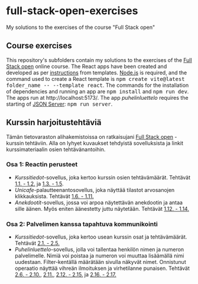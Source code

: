 # full-stack-open-exercises
My solutions to the exercises of the course "Full Stack open"

## Course exercises
This repository's subfolders contain my solutions to the exercises of the [Full Stack open](https://fullstackopen.com/) online course.
The React apps have been created and developed as per [instructions](https://fullstackopen.com/osa1/reactin_alkeet) from templates.
[Node.js](https://nodejs.org/) is required, and the command used to create a React template is <kbd>npm create vite@latest folder_name -- --template react</kbd>.
The commands for the installation of dependencies and running an app are <kbd>npm install</kbd> and <kbd>npm run dev</kbd>.
The apps run at http://localhost:5173/.
The app _puhelinluettelo_ requires the starting of [JSON Server](https://github.com/typicode/json-server): <kbd> npm run server</kbd>.

## Kurssin harjoitustehtäviä
Tämän tietovaraston alihakemistoissa on ratkaisujani [Full Stack open](https://fullstackopen.com/) -kurssin tehtäviin.
Alla on lyhyet kuvaukset tehdyistä sovelluksista ja linkit kurssimateriaalin osien tehtävänantoihin.

### Osa 1: Reactin perusteet
- _Kurssitiedot_-sovellus, joka kertoo kurssin osien tehtävämäärät.
Tehtävät [1.1. - 1.2.](https://fullstackopen.com/osa1/reactin_alkeet#tehtavat-1-1-1-2) ja
[1.3. - 1.5](https://fullstackopen.com/osa1/java_scriptia#tehtavat-1-3-1-5).
- _Unicafe_-palautteenantosovellus, joka näyttää tilastot arvosanojen klikkauksista.
Tehtävät [1.6. - 1.11.](https://fullstackopen.com/osa1/monimutkaisempi_tila_reactin_debuggaus#tehtavat-1-6-1-14)
- _Anekdootit_-sovellus, jossa voi arpoa näytettävän anekdootin ja antaa sille äänen. Myös eniten äänestetty juttu näytetään.
Tehtävät [1.12. - 1.14.](https://fullstackopen.com/osa1/monimutkaisempi_tila_reactin_debuggaus#tehtavat-1-6-1-14)

### Osa 2: Palvelimen kanssa tapahtuva kommunikointi
- _Kurssitiedot_-sovellus, joka kertoo usean kurssin osat ja tehtävämäärät.
Tehtävät [2.1. - 2.5.](https://fullstackopen.com/osa2/kokoelmien_renderointi_ja_moduulit#tehtavat-2-1-2-5)
- _Puhelinluettelo_-sovellus, jolla voi tallentaa henkilön nimen ja numeron palvelimelle.
 Nimiä voi poistaa ja numeron voi muuttaa lisäämällä nimi uudestaan.
 Filter-kentällä määrätään sivulla näkyvät nimet.
 Onnistunut operaatio näyttää vihreän ilmoituksen ja virhetilanne punaisen.
 Tehtävät [2.6. - 2.10.](https://fullstackopen.com/osa2/lomakkeiden_kasittely#tehtavat-2-6-2-10),
[2.11.](https://fullstackopen.com/osa2/palvelimella_olevan_datan_hakeminen#tehtava-2-11),
[2.12. - 2.15.](https://fullstackopen.com/osa2/palvelimella_olevan_datan_muokkaaminen#tehtavat-2-12-2-15)
ja [2.16. - 2.17.](https://fullstackopen.com/osa2/tyylien_lisaaminen_react_sovellukseen#tehtavat-2-16-2-17)
